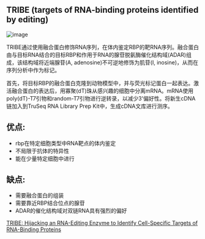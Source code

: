 ## TRIBE (targets of RNA-binding proteins identified by editing)

![image](https://github.com/SitaoZ/Seq-assays/assets/29169319/c77d57db-84ce-46f7-9110-525a6b72d3ca)

TRIBE通过使用融合蛋白修饰RNA序列，在体内鉴定RBP的靶RNA序列。融合蛋白由与目标RNA结合的目标RBP和作用于RNA的腺苷脱氨酶催化结构域(ADAR)组成，该结构域将近端腺苷(A, adenosine)不可逆地修饰为肌苷(I, inosine)，从而在序列分析中作为标记。 
 
首先，将目标RBP的融合蛋白克隆到动物模型中，并与荧光标记蛋白一起表达。激活融合蛋白的表达后，用寡聚(dT)珠从感兴趣的细胞中分离mRNA。mRNA使用poly(dT)-T7引物和random-T7引物进行逆转录，以减少3'偏好性。将新生cDNA链加入到TruSeq RNA Library Prep Kit中，生成cDNA文库进行测序。

## 优点: 
- rbp在特定细胞类型中RNA靶点的体内鉴定
- 不局限于抗体的特异性 
- 能在少量特定细胞中进行
## 缺点: 
- 需要融合蛋白的组装 
- 需要靠近RBP结合位点的腺苷 
- ADAR的催化结构域对双链RNA具有强烈的偏好

[TRIBE: Hijacking an RNA-Editing Enzyme to Identify Cell-Specific Targets of RNA-Binding Proteins](https://pubmed.ncbi.nlm.nih.gov/27040499/)
